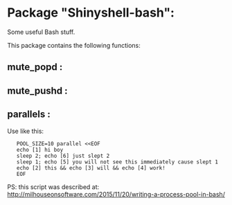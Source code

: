 # Package "Shinyshell-bash":

Some useful Bash stuff.

This package contains the following functions:


## mute_popd  :



## mute_pushd  :



## parallels  :

Use like this:

```
   POOL_SIZE=10 parallel <<EOF
   echo [1] hi boy
   sleep 2; echo [6] just slept 2
   sleep 1; echo [5] you will not see this immediately cause slept 1
   echo [2] this && echo [3] will && echo [4] work!
   EOF
```

PS: this script was described at: http://milhouseonsoftware.com/2015/11/20/writing-a-process-pool-in-bash/

